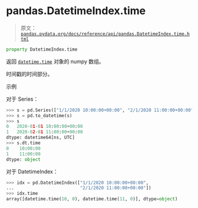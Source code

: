 # pandas.DatetimeIndex.time

> 原文：[`pandas.pydata.org/docs/reference/api/pandas.DatetimeIndex.time.html`](https://pandas.pydata.org/docs/reference/api/pandas.DatetimeIndex.time.html)

```py
property DatetimeIndex.time
```

返回 [`datetime.time`](https://docs.python.org/3/library/datetime.html#datetime.time "(在 Python v3.12 中)") 对象的 numpy 数组。

时间戳的时间部分。

示例

对于 Series：

```py
>>> s = pd.Series(["1/1/2020 10:00:00+00:00", "2/1/2020 11:00:00+00:00"])
>>> s = pd.to_datetime(s)
>>> s
0   2020-01-01 10:00:00+00:00
1   2020-02-01 11:00:00+00:00
dtype: datetime64[ns, UTC]
>>> s.dt.time
0    10:00:00
1    11:00:00
dtype: object 
```

对于 DatetimeIndex：

```py
>>> idx = pd.DatetimeIndex(["1/1/2020 10:00:00+00:00",
...                         "2/1/2020 11:00:00+00:00"])
>>> idx.time
array([datetime.time(10, 0), datetime.time(11, 0)], dtype=object) 
```
